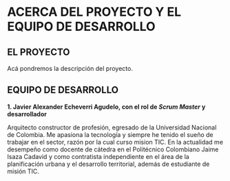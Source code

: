 # ACERCA DEL PROYECTO Y EL EQUIPO DE DESARROLLO

## EL PROYECTO

Acá pondremos la descripción del proyecto.


## EQUIPO DE DESARROLLO

**1. Javier Alexander Echeverri Agudelo, con el rol de *Scrum Master* y desarrollador**

Arquitecto constructor de profesión, egresado de la Universidad Nacional de Colombia. Me apasiona la tecnología 
y siempre he tenido el sueño de trabajar en el sector, razón por la cual curso mision TIC. En la actualidad me 
desempeño como docente de cátedra en el Politécnico Colombiano Jaime Isaza Cadavid y como contratista 
independiente en el área de la planificación urbana y el desarrollo territorial, además de estudiante de misión 
TIC.

